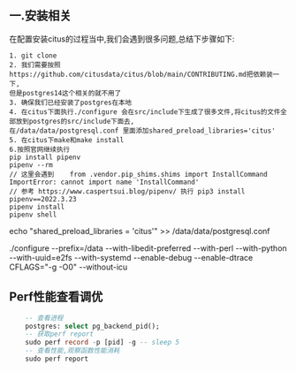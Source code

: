 ## 一.安装相关
在配置安装citus的过程当中,我们会遇到很多问题,总结下步骤如下:
```text
1. git clone 
2. 我们需要按照https://github.com/citusdata/citus/blob/main/CONTRIBUTING.md把依赖装一下,
但是postgres14这个相关的就不用了
3. 确保我们已经安装了postgres在本地
4. 在citus下面执行./configure 会在src/include下生成了很多文件,将citus的文件全部放到postgres的src/include下面去,
在/data/data/postgresql.conf 里面添加shared_preload_libraries='citus'
5. 在citus下make和make install 
6.按照官网继续执行
pip install pipenv
pipenv --rm
// 这里会遇到    from .vendor.pip_shims.shims import InstallCommand ImportError: cannot import name 'InstallCommand'
// 参考 https://www.caspertsui.blog/pipenv/ 执行 pip3 install pipenv==2022.3.23
pipenv install 
pipenv shell
```

echo "shared_preload_libraries = 'citus'" >> /data/data/postgresql.conf

./configure --prefix=/data --with-libedit-preferred --with-perl --with-python --with-uuid=e2fs --with-systemd --enable-debug --enable-dtrace CFLAGS="-g -O0" --without-icu

## Perf性能查看调优
```sql
    -- 查看进程
    postgres: select pg_backend_pid();
    -- 获取perf report
    sudo perf record -p [pid] -g -- sleep 5
    -- 查看性能,观察函数性能消耗
    sudo perf report
```